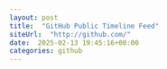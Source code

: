 ```yaml
---
layout: post
title:  "GitHub Public Timeline Feed"
siteUrl:  "http://github.com/"
date:  2025-02-13 19:45:16+00:00
categories: github
---
```

